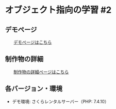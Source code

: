 # オブジェクト指向の学習 #2

## デモページ

&emsp;&emsp;[デモページはこちら](https://created-portfolio.com/objective)<br>

## 制作物の詳細

&emsp;&emsp;[制作物の詳細ページはこちら](https://created-portfolio.com/objective.html)

## 各バージョン・環境

- デモ環境: さくらレンタルサーバー（PHP: 7.4.10）
